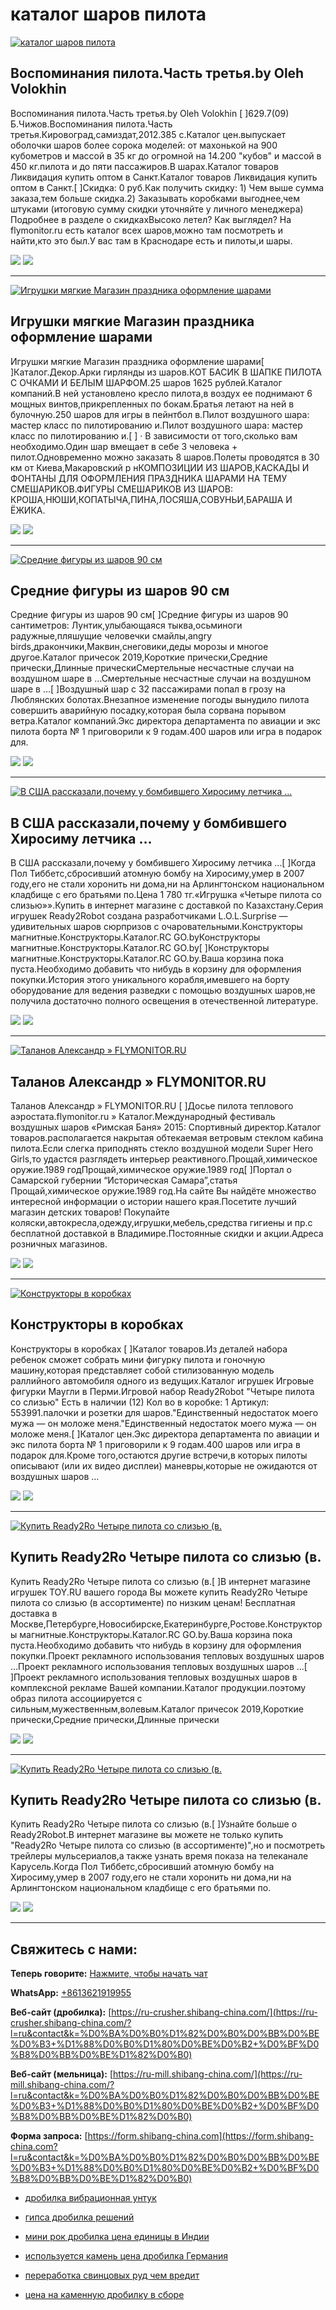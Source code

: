 # каталог шаров пилота

<a href="https://swt.shibang-china.com/?l=ru&img&k=%D0%BA%D0%B0%D1%82%D0%B0%D0%BB%D0%BE%D0%B3+%D1%88%D0%B0%D1%80%D0%BE%D0%B2+%D0%BF%D0%B8%D0%BB%D0%BE%D1%82%D0%B0" target="_blank">![каталог шаров пилота](http://static.shibang-china.com/all-800x300/504.jpg)</a>

## Воспоминания пилота.Часть третья.by Oleh Volokhin
Воспоминания пилота.Часть третья.by Oleh Volokhin [ ]629.7(09) Б.Чижов.Воспоминания пилота.Часть третья.Кировоград,самиздат,2012.385 с.Каталог цен.выпускает оболочки шаров более сорока моделей: от махонькой на 900 кубометров и массой в 35 кг до огромной на 14.200 &quot;кубов&quot; и массой в 450 кг.пилота и до пяти пассажиров.В шарах.Каталог товаров Ликвидация купить оптом в Санкт.Каталог товаров Ликвидация купить оптом в Санкт.[ ]Скидка: 0 руб.Как получить скидку: 1) Чем выше сумма заказа,тем больше скидка.2) Заказывать коробками выгоднее,чем штуками (итоговую сумму скидки уточняйте у личного менеджера) Подробнее в разделе о скидкахВысоко летел? Как выглядел? На flymonitor.ru есть каталог всех шаров,можно там посмотреть и найти,кто это был.У вас там в Краснодаре есть и пилоты,и шары.


<a href="https://whatsapp.shibangsoft.com/WhatsApp.php" target="_blank" title="WhatsApp">![](http://static.shibang-china.com/icon/whatsapp.png)</a> <a href="https://swt.shibang-china.com/?l=ru&icon&k=%D0%BA%D0%B0%D1%82%D0%B0%D0%BB%D0%BE%D0%B3+%D1%88%D0%B0%D1%80%D0%BE%D0%B2+%D0%BF%D0%B8%D0%BB%D0%BE%D1%82%D0%B0" target="_blank">![](http://static.shibang-china.com/icon/chat-ru.png)</a>

---

<a href="https://swt.shibang-china.com/?l=ru&img&k=%D0%BA%D0%B0%D1%82%D0%B0%D0%BB%D0%BE%D0%B3+%D1%88%D0%B0%D1%80%D0%BE%D0%B2+%D0%BF%D0%B8%D0%BB%D0%BE%D1%82%D0%B0" target="_blank">![Игрушки мягкие Магазин праздника оформление шарами](http://static.shibang-china.com/all-800x300/1002.jpg)</a>

## Игрушки мягкие Магазин праздника оформление шарами
Игрушки мягкие Магазин праздника оформление шарами[ ]Каталог.Декор.Арки гирлянды из шаров.КОТ БАСИК В ШАПКЕ ПИЛОТА С ОЧКАМИ И БЕЛЫМ ШАРФОМ.25 шаров 1625 рублей.Каталог компаний.В ней установлено кресло пилота,в воздух ее поднимают 6 мощных винтов,прикрепленных по бокам.Братья летают на ней в булочную.250 шаров для игры в пейнтбол в.Пилот воздушного шара: мастер класс по пилотированию и.Пилот воздушного шара: мастер класс по пилотированию и.[ ]&nbsp;&#0183;&#32;В зависимости от того,сколько вам необходимо.Один шар вмещает в себе 3 человека + пилот.Одновременно можно заказать 8 шаров.Полеты проводятся в 30 км от Киева,Макаровский р нКОМПОЗИЦИИ ИЗ ШАРОВ,КАСКАДЫ И ФОНТАНЫ ДЛЯ ОФОРМЛЕНИЯ ПРАЗДНИКА ШАРАМИ НА ТЕМУ СМЕШАРИКОВ.ФИГУРЫ СМЕШАРИКОВ ИЗ ШАРОВ: КРОША,НЮШИ,КОПАТЫЧА,ПИНА,ЛОСЯША,СОВУНЬИ,БАРАША И ЁЖИКА.


<a href="https://whatsapp.shibangsoft.com/WhatsApp.php" target="_blank" title="WhatsApp">![](http://static.shibang-china.com/icon/whatsapp.png)</a> <a href="https://swt.shibang-china.com/?l=ru&icon&k=%D0%BA%D0%B0%D1%82%D0%B0%D0%BB%D0%BE%D0%B3+%D1%88%D0%B0%D1%80%D0%BE%D0%B2+%D0%BF%D0%B8%D0%BB%D0%BE%D1%82%D0%B0" target="_blank">![](http://static.shibang-china.com/icon/chat-ru.png)</a>

---

<a href="https://swt.shibang-china.com/?l=ru&img&k=%D0%BA%D0%B0%D1%82%D0%B0%D0%BB%D0%BE%D0%B3+%D1%88%D0%B0%D1%80%D0%BE%D0%B2+%D0%BF%D0%B8%D0%BB%D0%BE%D1%82%D0%B0" target="_blank">![Средние фигуры из шаров 90 см](http://static.shibang-china.com/all-800x300/228.jpg)</a>

## Средние фигуры из шаров 90 см
Средние фигуры из шаров 90 см[ ]Средние фигуры из шаров 90 сантиметров: Лунтик,улыбающаяся тыква,осьминоги радужные,пляшущие человечки смайлы,angry birds,дракончики,Маквин,снеговики,деды морозы и многое другое.Каталог причесок 2019,Короткие прически,Средние прически,Длинные прическиСмертельные несчастные случаи на воздушном шаре в …Смертельные несчастные случаи на воздушном шаре в …[ ]Воздушный шар с 32 пассажирами попал в грозу на Люблянских болотах.Внезапное изменение погоды вынудило пилота совершить аварийную посадку,которая была сорвана порывом ветра.Каталог компаний.Экс директора департамента по авиации и экс пилота борта № 1 приговорили к 9 годам.400 шаров или игра в подарок для.


<a href="https://whatsapp.shibangsoft.com/WhatsApp.php" target="_blank" title="WhatsApp">![](http://static.shibang-china.com/icon/whatsapp.png)</a> <a href="https://swt.shibang-china.com/?l=ru&icon&k=%D0%BA%D0%B0%D1%82%D0%B0%D0%BB%D0%BE%D0%B3+%D1%88%D0%B0%D1%80%D0%BE%D0%B2+%D0%BF%D0%B8%D0%BB%D0%BE%D1%82%D0%B0" target="_blank">![](http://static.shibang-china.com/icon/chat-ru.png)</a>

---

<a href="https://swt.shibang-china.com/?l=ru&img&k=%D0%BA%D0%B0%D1%82%D0%B0%D0%BB%D0%BE%D0%B3+%D1%88%D0%B0%D1%80%D0%BE%D0%B2+%D0%BF%D0%B8%D0%BB%D0%BE%D1%82%D0%B0" target="_blank">![В США рассказали,почему у бомбившего Хиросиму летчика …](http://static.shibang-china.com/all-800x300/735.jpg)</a>

## В США рассказали,почему у бомбившего Хиросиму летчика …
В США рассказали,почему у бомбившего Хиросиму летчика …[ ]Когда Пол Тиббетс,сбросивший атомную бомбу на Хиросиму,умер в 2007 году,его не стали хоронить ни дома,ни на Арлингтонском национальном кладбище с его братьями по.Цена 1 780 тг.&#171;Игрушка &#171;Четыре пилота со слизью&#187;&#187;.Купить в интернет магазине с доставкой по Казахстану.Серия игрушек Ready2Robot создана разработчиками L.O.L.Surprise — удивительных шаров сюрпризов с очаровательными.Конструкторы магнитные.Конструкторы.Каталог.RC GO.byКонструкторы магнитные.Конструкторы.Каталог.RC GO.by[ ]Конструкторы магнитные.Конструкторы.Каталог.RC GO.by.Ваша корзина пока пуста.Необходимо добавить что нибудь в корзину для оформления покупки.История этого уникального корабля,имевшего на борту оборудование для ведения разведки с помощью воздушных шаров,не получила достаточно полного освещения в отечественной литературе.


<a href="https://whatsapp.shibangsoft.com/WhatsApp.php" target="_blank" title="WhatsApp">![](http://static.shibang-china.com/icon/whatsapp.png)</a> <a href="https://swt.shibang-china.com/?l=ru&icon&k=%D0%BA%D0%B0%D1%82%D0%B0%D0%BB%D0%BE%D0%B3+%D1%88%D0%B0%D1%80%D0%BE%D0%B2+%D0%BF%D0%B8%D0%BB%D0%BE%D1%82%D0%B0" target="_blank">![](http://static.shibang-china.com/icon/chat-ru.png)</a>

---

<a href="https://swt.shibang-china.com/?l=ru&img&k=%D0%BA%D0%B0%D1%82%D0%B0%D0%BB%D0%BE%D0%B3+%D1%88%D0%B0%D1%80%D0%BE%D0%B2+%D0%BF%D0%B8%D0%BB%D0%BE%D1%82%D0%B0" target="_blank">![Таланов Александр &#187; FLYMONITOR.RU](http://static.shibang-china.com/all-800x300/303.jpg)</a>

## Таланов Александр &#187; FLYMONITOR.RU
Таланов Александр &#187; FLYMONITOR.RU [ ]Досье пилота теплового аэростата.flymonitor.ru &#187; Каталог.Международный фестиваль воздушных шаров &#171;Римская Баня&#187; 2015: Спортивный директор.Каталог товаров.располагается накрытая обтекаемая ветровым стеклом кабина пилота.Если слегка приподнять стекло воздушной модели Super Hero Girls,то удастся разглядеть интерьер реактивного.Прощай,химическое оружие.1989 годПрощай,химическое оружие.1989 год[ ]Портал о Самарской губернии “Историческая Самара”,статья Прощай,химическое оружие.1989 год.На сайте Вы найдёте множество интересной информации о истории нашего края.Посетите лучший магазин детских товаров! Покупайте коляски,автокресла,одежду,игрушки,мебель,средства гигиены и пр.с бесплатной доставкой в Владимире.Постоянные скидки и акции.Адреса розничных магазинов.


<a href="https://whatsapp.shibangsoft.com/WhatsApp.php" target="_blank" title="WhatsApp">![](http://static.shibang-china.com/icon/whatsapp.png)</a> <a href="https://swt.shibang-china.com/?l=ru&icon&k=%D0%BA%D0%B0%D1%82%D0%B0%D0%BB%D0%BE%D0%B3+%D1%88%D0%B0%D1%80%D0%BE%D0%B2+%D0%BF%D0%B8%D0%BB%D0%BE%D1%82%D0%B0" target="_blank">![](http://static.shibang-china.com/icon/chat-ru.png)</a>

---

<a href="https://swt.shibang-china.com/?l=ru&img&k=%D0%BA%D0%B0%D1%82%D0%B0%D0%BB%D0%BE%D0%B3+%D1%88%D0%B0%D1%80%D0%BE%D0%B2+%D0%BF%D0%B8%D0%BB%D0%BE%D1%82%D0%B0" target="_blank">![Конструкторы в коробках](http://static.shibang-china.com/all-800x300/144.jpg)</a>

## Конструкторы в коробках
Конструкторы в коробках [ ]Каталог товаров.Из деталей набора ребенок сможет собрать мини фигурку пилота и гоночную машину,которая представляет собой стилизованную модель раллийного автомобиля одного из ведущих.Каталог игрушек Игровые фигурки Маугли в Перми.Игровой набор Ready2Robot &quot;Четыре пилота со слизью&quot; Есть в наличии (12) Кол во в коробке: 1 Артикул: 553991.палочки и розетки для шаров.&quot;Единственный недостаток моего мужа — он моложе меня.&quot;Единственный недостаток моего мужа — он моложе меня.[ ]Каталог цен.Экс директора департамента по авиации и экс пилота борта № 1 приговорили к 9 годам.400 шаров или игра в подарок для.Кроме того,остаются другие встречи,в которых пилоты описывают (или их видео дисплеи) маневры,которые не ожидаются от воздушных шаров …


<a href="https://whatsapp.shibangsoft.com/WhatsApp.php" target="_blank" title="WhatsApp">![](http://static.shibang-china.com/icon/whatsapp.png)</a> <a href="https://swt.shibang-china.com/?l=ru&icon&k=%D0%BA%D0%B0%D1%82%D0%B0%D0%BB%D0%BE%D0%B3+%D1%88%D0%B0%D1%80%D0%BE%D0%B2+%D0%BF%D0%B8%D0%BB%D0%BE%D1%82%D0%B0" target="_blank">![](http://static.shibang-china.com/icon/chat-ru.png)</a>

---

<a href="https://swt.shibang-china.com/?l=ru&img&k=%D0%BA%D0%B0%D1%82%D0%B0%D0%BB%D0%BE%D0%B3+%D1%88%D0%B0%D1%80%D0%BE%D0%B2+%D0%BF%D0%B8%D0%BB%D0%BE%D1%82%D0%B0" target="_blank">![Купить Ready2Ro Четыре пилота со слизью (в.](http://static.shibang-china.com/all-800x300/65.jpg)</a>

## Купить Ready2Ro Четыре пилота со слизью (в.
Купить Ready2Ro Четыре пилота со слизью (в.[ ]В интернет магазине игрушек TOY.RU вашего города Вы можете купить Ready2Ro Четыре пилота со слизью (в ассортименте) по низким ценам! Бесплатная доставка в Москве,Петербурге,Новосибирске,Екатеринбурге,Ростове.Конструкторы магнитные.Конструкторы.Каталог.RC GO.by.Ваша корзина пока пуста.Необходимо добавить что нибудь в корзину для оформления покупки.Проект рекламного использования тепловых воздушных шаров …Проект рекламного использования тепловых воздушных шаров …[ ]Проект рекламного использования тепловых воздушных шаров в комплексной рекламе Вашей компании.Каталог продукции.поэтому образ пилота ассоциируется с сильным,мужественным,волевым.Каталог причесок 2019,Короткие прически,Средние прически,Длинные прически


<a href="https://whatsapp.shibangsoft.com/WhatsApp.php" target="_blank" title="WhatsApp">![](http://static.shibang-china.com/icon/whatsapp.png)</a> <a href="https://swt.shibang-china.com/?l=ru&icon&k=%D0%BA%D0%B0%D1%82%D0%B0%D0%BB%D0%BE%D0%B3+%D1%88%D0%B0%D1%80%D0%BE%D0%B2+%D0%BF%D0%B8%D0%BB%D0%BE%D1%82%D0%B0" target="_blank">![](http://static.shibang-china.com/icon/chat-ru.png)</a>

---

<a href="https://swt.shibang-china.com/?l=ru&img&k=%D0%BA%D0%B0%D1%82%D0%B0%D0%BB%D0%BE%D0%B3+%D1%88%D0%B0%D1%80%D0%BE%D0%B2+%D0%BF%D0%B8%D0%BB%D0%BE%D1%82%D0%B0" target="_blank">![Купить Ready2Ro Четыре пилота со слизью (в.](http://static.shibang-china.com/all-800x300/1165.jpg)</a>

## Купить Ready2Ro Четыре пилота со слизью (в.
Купить Ready2Ro Четыре пилота со слизью (в.[ ]Узнайте больше о Ready2Robot.В интернет магазине вы можете не только купить &quot;Ready2Ro Четыре пилота со слизью (в ассортименте)&quot;,но и посмотреть трейлеры мульсериалов,а также узнать время показа на телеканале Карусель.Когда Пол Тиббетс,сбросивший атомную бомбу на Хиросиму,умер в 2007 году,его не стали хоронить ни дома,ни на Арлингтонском национальном кладбище с его братьями по.

<a href="https://whatsapp.shibangsoft.com/WhatsApp.php" target="_blank" title="WhatsApp">![](http://static.shibang-china.com/icon/whatsapp.png)</a> <a href="https://swt.shibang-china.com/?l=ru&icon&k=%D0%BA%D0%B0%D1%82%D0%B0%D0%BB%D0%BE%D0%B3+%D1%88%D0%B0%D1%80%D0%BE%D0%B2+%D0%BF%D0%B8%D0%BB%D0%BE%D1%82%D0%B0" target="_blank">![](http://static.shibang-china.com/icon/chat-ru.png)</a>

---
## Свяжитесь с нами:

**Теперь говорите:** [Нажмите, чтобы начать чат](https://swt.shibang-china.com?l=ru&contact&k=%D0%BA%D0%B0%D1%82%D0%B0%D0%BB%D0%BE%D0%B3+%D1%88%D0%B0%D1%80%D0%BE%D0%B2+%D0%BF%D0%B8%D0%BB%D0%BE%D1%82%D0%B0)

**WhatsApp:**  [+8613621919955](https://whatsapp.shibangsoft.com/WhatsApp.php)

**Веб-сайт (дробилка):** [https://ru-crusher.shibang-china.com/](https://ru-crusher.shibang-china.com/?l=ru&contact&k=%D0%BA%D0%B0%D1%82%D0%B0%D0%BB%D0%BE%D0%B3+%D1%88%D0%B0%D1%80%D0%BE%D0%B2+%D0%BF%D0%B8%D0%BB%D0%BE%D1%82%D0%B0)

**Веб-сайт (мельница):** [https://ru-mill.shibang-china.com/](https://ru-mill.shibang-china.com/?l=ru&contact&k=%D0%BA%D0%B0%D1%82%D0%B0%D0%BB%D0%BE%D0%B3+%D1%88%D0%B0%D1%80%D0%BE%D0%B2+%D0%BF%D0%B8%D0%BB%D0%BE%D1%82%D0%B0)

**Форма запроса:** [https://form.shibang-china.com](https://form.shibang-china.com?l=ru&contact&k=%D0%BA%D0%B0%D1%82%D0%B0%D0%BB%D0%BE%D0%B3+%D1%88%D0%B0%D1%80%D0%BE%D0%B2+%D0%BF%D0%B8%D0%BB%D0%BE%D1%82%D0%B0)

* [дробилка вибрационная унтук](../115/%D0%B4%D1%80%D0%BE%D0%B1%D0%B8%D0%BB%D0%BA%D0%B0%20%D0%B2%D0%B8%D0%B1%D1%80%D0%B0%D1%86%D0%B8%D0%BE%D0%BD%D0%BD%D0%B0%D1%8F%20%D1%83%D0%BD%D1%82%D1%83%D0%BA.md)

* [гипса дробилка решений](../111/%D0%B3%D0%B8%D0%BF%D1%81%D0%B0%20%D0%B4%D1%80%D0%BE%D0%B1%D0%B8%D0%BB%D0%BA%D0%B0%20%D1%80%D0%B5%D1%88%D0%B5%D0%BD%D0%B8%D0%B9.md)

* [мини рок дробилка цена единицы в Индии](../112/%D0%BC%D0%B8%D0%BD%D0%B8%20%D1%80%D0%BE%D0%BA%20%D0%B4%D1%80%D0%BE%D0%B1%D0%B8%D0%BB%D0%BA%D0%B0%20%D1%86%D0%B5%D0%BD%D0%B0%20%D0%B5%D0%B4%D0%B8%D0%BD%D0%B8%D1%86%D1%8B%20%D0%B2%20%D0%98%D0%BD%D0%B4%D0%B8%D0%B8.md)

* [используется камень цена дробилка Германия](../112/%D0%B8%D1%81%D0%BF%D0%BE%D0%BB%D1%8C%D0%B7%D1%83%D0%B5%D1%82%D1%81%D1%8F%20%D0%BA%D0%B0%D0%BC%D0%B5%D0%BD%D1%8C%20%D1%86%D0%B5%D0%BD%D0%B0%20%D0%B4%D1%80%D0%BE%D0%B1%D0%B8%D0%BB%D0%BA%D0%B0%20%D0%93%D0%B5%D1%80%D0%BC%D0%B0%D0%BD%D0%B8%D1%8F.md)

* [переработка свинцовых руд чем вредит](../114/%D0%BF%D0%B5%D1%80%D0%B5%D1%80%D0%B0%D0%B1%D0%BE%D1%82%D0%BA%D0%B0%20%D1%81%D0%B2%D0%B8%D0%BD%D1%86%D0%BE%D0%B2%D1%8B%D1%85%20%D1%80%D1%83%D0%B4%20%D1%87%D0%B5%D0%BC%20%D0%B2%D1%80%D0%B5%D0%B4%D0%B8%D1%82.md)

* [цена на каменную дробилку в сборе](../117/%D1%86%D0%B5%D0%BD%D0%B0%20%D0%BD%D0%B0%20%D0%BA%D0%B0%D0%BC%D0%B5%D0%BD%D0%BD%D1%83%D1%8E%20%D0%B4%D1%80%D0%BE%D0%B1%D0%B8%D0%BB%D0%BA%D1%83%20%D0%B2%20%D1%81%D0%B1%D0%BE%D1%80%D0%B5.md)